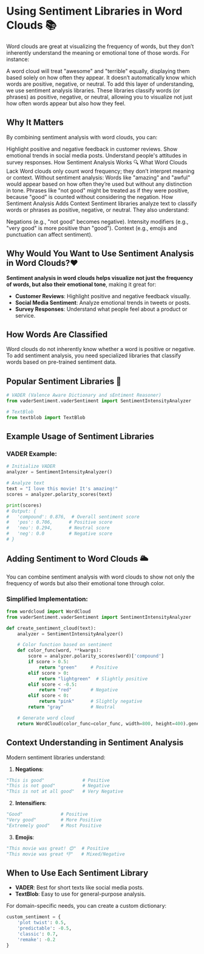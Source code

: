 # Using Sentiment Libraries in Word Clouds 📚

Word clouds are great at visualizing the frequency of words, but they don’t inherently understand the meaning or emotional tone of those words. For instance:

A word cloud will treat "awesome" and "terrible" equally, displaying them based solely on how often they appear.
It doesn’t automatically know which words are positive, negative, or neutral.
To add this layer of understanding, we use sentiment analysis libraries. These libraries classify words (or phrases) as positive, negative, or neutral, allowing you to visualize not just how often words appear but also how they feel.

## Why It Matters

By combining sentiment analysis with word clouds, you can:

Highlight positive and negative feedback in customer reviews.
Show emotional trends in social media posts.
Understand people's attitudes in survey responses.
How Sentiment Analysis Works 🔍
What Word Clouds Lack
Word clouds only count word frequency; they don’t interpret meaning or context.
Without sentiment analysis:
Words like "amazing" and "awful" would appear based on how often they’re used but without any distinction in tone.
Phrases like "not good" might be treated as if they were positive, because "good" is counted without considering the negation.
How Sentiment Analysis Adds Context
Sentiment libraries analyze text to classify words or phrases as positive, negative, or neutral. They also understand:

Negations (e.g., "not good" becomes negative).
Intensity modifiers (e.g., "very good" is more positive than "good").
Context (e.g., emojis and punctuation can affect sentiment).

## Why Would You Want to Use Sentiment Analysis in Word Clouds?❤️

**Sentiment analysis in word clouds helps visualize not just the frequency of words, but also their emotional tone**, making it great for:

- **Customer Reviews**: Highlight positive and negative feedback visually.
- **Social Media Sentiment**: Analyze emotional trends in tweets or posts.
- **Survey Responses**: Understand what people feel about a product or service.

## How Words Are Classified

Word clouds do not inherently know whether a word is positive or negative. To add sentiment analysis, you need specialized libraries that classify words based on pre-trained sentiment data.

## Popular Sentiment Libraries 📖

```python
# VADER (Valence Aware Dictionary and sEntiment Reasoner)
from vaderSentiment.vaderSentiment import SentimentIntensityAnalyzer

# TextBlob
from textblob import TextBlob
```

## Example Usage of Sentiment Libraries

### VADER Example:

```python
# Initialize VADER
analyzer = SentimentIntensityAnalyzer()

# Analyze text
text = "I love this movie! It's amazing!"
scores = analyzer.polarity_scores(text)

print(scores)
# Output: {
#   'compound': 0.876,  # Overall sentiment score
#   'pos': 0.706,      # Positive score
#   'neu': 0.294,      # Neutral score
#   'neg': 0.0         # Negative score
# }
```

## Adding Sentiment to Word Clouds 🌥️

You can combine sentiment analysis with word clouds to show not only the frequency of words but also their emotional tone through color.

### Simplified Implementation:

```python
from wordcloud import WordCloud
from vaderSentiment.vaderSentiment import SentimentIntensityAnalyzer

def create_sentiment_cloud(text):
    analyzer = SentimentIntensityAnalyzer()

    # Color function based on sentiment
    def color_func(word, **kwargs):
        score = analyzer.polarity_scores(word)['compound']
        if score > 0.5:
            return "green"     # Positive
        elif score > 0:
            return "lightgreen"  # Slightly positive
        elif score < -0.5:
            return "red"       # Negative
        elif score < 0:
            return "pink"      # Slightly negative
        return "gray"          # Neutral

    # Generate word cloud
    return WordCloud(color_func=color_func, width=800, height=400).generate(text)
```

## Context Understanding in Sentiment Analysis

Modern sentiment libraries understand:

1. **Negations**:

```python
"This is good"              # Positive
"This is not good"          # Negative
"This is not at all good"   # Very Negative
```

2. **Intensifiers**:

```python
"Good"              # Positive
"Very good"         # More Positive
"Extremely good"    # Most Positive
```

3. **Emojis**:

```python
"This movie was great! 😊"  # Positive
"This movie was great 👎"   # Mixed/Negative
```

## When to Use Each Sentiment Library

- **VADER**: Best for short texts like social media posts.
- **TextBlob**: Easy to use for general-purpose analysis.

For domain-specific needs, you can create a custom dictionary:

```python
custom_sentiment = {
    'plot twist': 0.5,
    'predictable': -0.5,
    'classic': 0.7,
    'remake': -0.2
}
```
